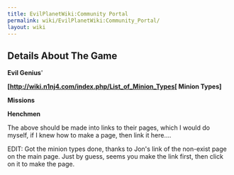 ```yaml
---
title: EvilPlanetWiki:Community Portal
permalink: wiki/EvilPlanetWiki:Community_Portal/
layout: wiki
---
```


Details About The Game
----------------------

**Evil Genius**'

**\[<http://wiki.n1nj4.com/index.php/List_of_Minion_Types>\[ Minion
Types\]**

**Missions**

**Henchmen**

The above should be made into links to their pages, which I would do
myself, if I knew how to make a page, then link it here....

EDIT: Got the minion types done, thanks to Jon's link of the non-exist
page on the main page. Just by guess, seems you make the link first,
then click on it to make the page.
